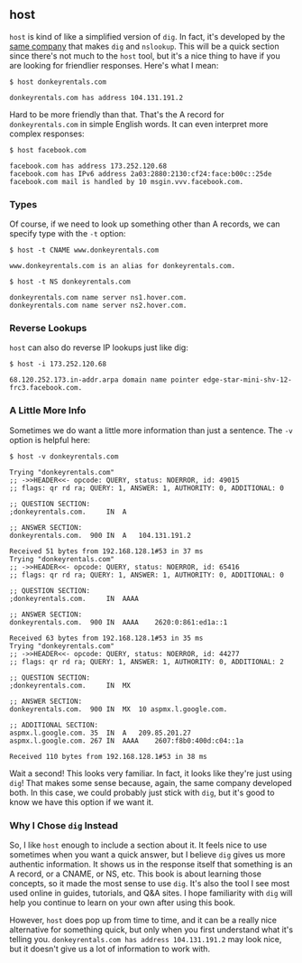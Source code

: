 ## host

`host` is kind of like a simplified version of `dig`. In fact, it's developed by the [same company](https://www.isc.org) that makes `dig` and `nslookup`. This will be a quick section since there's not much to the `host` tool, but it's a nice thing to have if you are looking for friendlier responses. Here's what I mean:

```shell
$ host donkeyrentals.com

donkeyrentals.com has address 104.131.191.2
```

Hard to be more friendly than that. That's the A record for `donkeyrentals.com` in simple English words. It can even interpret more complex responses:

```shell
$ host facebook.com

facebook.com has address 173.252.120.68
facebook.com has IPv6 address 2a03:2880:2130:cf24:face:b00c::25de
facebook.com mail is handled by 10 msgin.vvv.facebook.com.
```

### Types

Of course, if we need to look up something other than A records, we can specify type with the `-t` option:

```shell
$ host -t CNAME www.donkeyrentals.com

www.donkeyrentals.com is an alias for donkeyrentals.com.
```
```shell
$ host -t NS donkeyrentals.com

donkeyrentals.com name server ns1.hover.com.
donkeyrentals.com name server ns2.hover.com.
```

### Reverse Lookups

`host` can also do reverse IP lookups just like dig:

```shell
$ host -i 173.252.120.68

68.120.252.173.in-addr.arpa domain name pointer edge-star-mini-shv-12-frc3.facebook.com.
```

### A Little More Info

Sometimes we do want a little more information than just a sentence. The `-v` option is helpful here:

```shell
$ host -v donkeyrentals.com

Trying "donkeyrentals.com"
;; ->>HEADER<<- opcode: QUERY, status: NOERROR, id: 49015
;; flags: qr rd ra; QUERY: 1, ANSWER: 1, AUTHORITY: 0, ADDITIONAL: 0

;; QUESTION SECTION:
;donkeyrentals.com.		IN	A

;; ANSWER SECTION:
donkeyrentals.com.	900	IN	A	104.131.191.2

Received 51 bytes from 192.168.128.1#53 in 37 ms
Trying "donkeyrentals.com"
;; ->>HEADER<<- opcode: QUERY, status: NOERROR, id: 65416
;; flags: qr rd ra; QUERY: 1, ANSWER: 1, AUTHORITY: 0, ADDITIONAL: 0

;; QUESTION SECTION:
;donkeyrentals.com.		IN	AAAA

;; ANSWER SECTION:
donkeyrentals.com.	900	IN	AAAA	2620:0:861:ed1a::1

Received 63 bytes from 192.168.128.1#53 in 35 ms
Trying "donkeyrentals.com"
;; ->>HEADER<<- opcode: QUERY, status: NOERROR, id: 44277
;; flags: qr rd ra; QUERY: 1, ANSWER: 1, AUTHORITY: 0, ADDITIONAL: 2

;; QUESTION SECTION:
;donkeyrentals.com.		IN	MX

;; ANSWER SECTION:
donkeyrentals.com.	900	IN	MX	10 aspmx.l.google.com.

;; ADDITIONAL SECTION:
aspmx.l.google.com.	35	IN	A	209.85.201.27
aspmx.l.google.com.	267	IN	AAAA	2607:f8b0:400d:c04::1a

Received 110 bytes from 192.168.128.1#53 in 38 ms
```

Wait a second! This looks very familiar. In fact, it looks like they're just using `dig`! That makes some sense because, again, the same company developed both. In this case, we could probably just stick with `dig`, but it's good to know we have this option if we want it.

### Why I Chose `dig` Instead

So, I like `host` enough to include a section about it. It feels nice to use sometimes when you want a quick answer, but I believe `dig` gives us more authentic information. It shows us in the response itself that something is an A record, or a CNAME, or NS, etc. This book is about learning those concepts, so it made the most sense to use `dig`. It's also the tool I see most used online in guides, tutorials, and Q&A sites. I hope familiarity with `dig` will help you continue to learn on your own after using this book.

However, `host` does pop up from time to time, and it can be a really nice alternative for something quick, but only when you first understand what it's telling you. `donkeyrentals.com has address 104.131.191.2` may look nice, but it doesn't give us a lot of information to work with.
